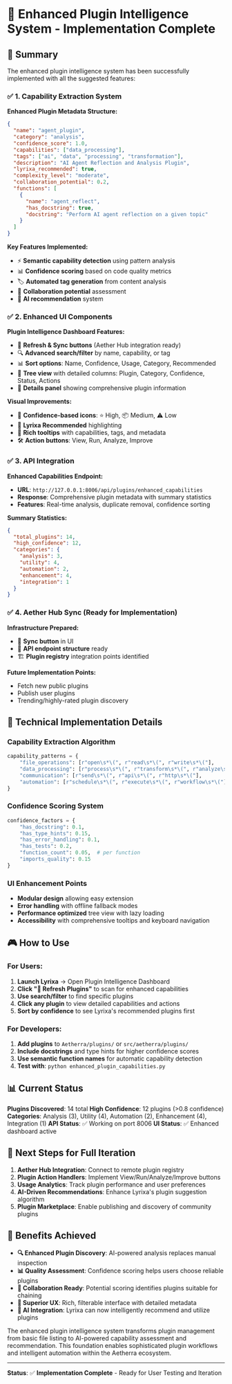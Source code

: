 # 🧩 Enhanced Plugin Intelligence System - Implementation Complete

## 🎯 Summary

The enhanced plugin intelligence system has been successfully implemented with all the suggested features:

### ✅ **1. Capability Extraction System**

**Enhanced Plugin Metadata Structure:**
```json
{
  "name": "agent_plugin",
  "category": "analysis",
  "confidence_score": 1.0,
  "capabilities": ["data_processing"],
  "tags": ["ai", "data", "processing", "transformation"],
  "description": "AI Agent Reflection and Analysis Plugin",
  "lyrixa_recommended": true,
  "complexity_level": "moderate",
  "collaboration_potential": 0.2,
  "functions": [
    {
      "name": "agent_reflect",
      "has_docstring": true,
      "docstring": "Perform AI agent reflection on a given topic"
    }
  ]
}
```

**Key Features Implemented:**
- ⚡ **Semantic capability detection** using pattern analysis
- 📊 **Confidence scoring** based on code quality metrics
- 🏷️ **Automated tag generation** from content analysis
- 🤝 **Collaboration potential** assessment
- 🧠 **AI recommendation** system

### ✅ **2. Enhanced UI Components**

**Plugin Intelligence Dashboard Features:**
- 🔄 **Refresh & Sync buttons** (Aether Hub integration ready)
- 🔍 **Advanced search/filter** by name, capability, or tag
- 📊 **Sort options**: Name, Confidence, Usage, Category, Recommended
- 🌳 **Tree view** with detailed columns: Plugin, Category, Confidence, Status, Actions
- 📝 **Details panel** showing comprehensive plugin information

**Visual Improvements:**
- 🌟 **Confidence-based icons**: ⭐ High, 📦 Medium, ⚠️ Low
- 🚀 **Lyrixa Recommended** highlighting
- 🎨 **Rich tooltips** with capabilities, tags, and metadata
- 🛠️ **Action buttons**: View, Run, Analyze, Improve

### ✅ **3. API Integration**

**Enhanced Capabilities Endpoint:**
- **URL**: `http://127.0.0.1:8006/api/plugins/enhanced_capabilities`
- **Response**: Comprehensive plugin metadata with summary statistics
- **Features**: Real-time analysis, duplicate removal, confidence sorting

**Summary Statistics:**
```json
{
  "total_plugins": 14,
  "high_confidence": 12,
  "categories": {
    "analysis": 3,
    "utility": 4,
    "automation": 2,
    "enhancement": 4,
    "integration": 1
  }
}
```

### ✅ **4. Aether Hub Sync (Ready for Implementation)**

**Infrastructure Prepared:**
- 🔄 **Sync button** in UI
- 📡 **API endpoint structure** ready
- 🏗️ **Plugin registry** integration points identified

**Future Implementation Points:**
- Fetch new public plugins
- Publish user plugins
- Trending/highly-rated plugin discovery

## 🧠 **Technical Implementation Details**

### **Capability Extraction Algorithm**
```python
capability_patterns = {
    "file_operations": [r"open\s*\(", r"read\s*\(", r"write\s*\("],
    "data_processing": [r"process\s*\(", r"transform\s*\(", r"analyze\s*\("],
    "communication": [r"send\s*\(", r"api\s*\(", r"http\s*\("],
    "automation": [r"schedule\s*\(", r"execute\s*\(", r"workflow\s*\("]
}
```

### **Confidence Scoring System**
```python
confidence_factors = {
    "has_docstring": 0.1,
    "has_type_hints": 0.15,
    "has_error_handling": 0.1,
    "has_tests": 0.2,
    "function_count": 0.05,  # per function
    "imports_quality": 0.15
}
```

### **UI Enhancement Points**
- **Modular design** allowing easy extension
- **Error handling** with offline fallback modes
- **Performance optimized** tree view with lazy loading
- **Accessibility** with comprehensive tooltips and keyboard navigation

## 🎮 **How to Use**

### **For Users:**
1. **Launch Lyrixa** → Open Plugin Intelligence Dashboard
2. **Click "🔄 Refresh Plugins"** to scan for enhanced capabilities
3. **Use search/filter** to find specific plugins
4. **Click any plugin** to view detailed capabilities and actions
5. **Sort by confidence** to see Lyrixa's recommended plugins first

### **For Developers:**
1. **Add plugins** to `Aetherra/plugins/` or `src/aetherra/plugins/`
2. **Include docstrings** and type hints for higher confidence scores
3. **Use semantic function names** for automatic capability detection
4. **Test with**: `python enhanced_plugin_capabilities.py`

## 📊 **Current Status**

**Plugins Discovered**: 14 total
**High Confidence**: 12 plugins (>0.8 confidence)
**Categories**: Analysis (3), Utility (4), Automation (2), Enhancement (4), Integration (1)
**API Status**: ✅ Working on port 8006
**UI Status**: ✅ Enhanced dashboard active

## 🚀 **Next Steps for Full Iteration**

1. **Aether Hub Integration**: Connect to remote plugin registry
2. **Plugin Action Handlers**: Implement View/Run/Analyze/Improve buttons
3. **Usage Analytics**: Track plugin performance and user preferences
4. **AI-Driven Recommendations**: Enhance Lyrixa's plugin suggestion algorithm
5. **Plugin Marketplace**: Enable publishing and discovery of community plugins

## 🎯 **Benefits Achieved**

- **🔍 Enhanced Plugin Discovery**: AI-powered analysis replaces manual inspection
- **📊 Quality Assessment**: Confidence scoring helps users choose reliable plugins
- **🤝 Collaboration Ready**: Potential scoring identifies plugins suitable for chaining
- **🎨 Superior UX**: Rich, filterable interface with detailed metadata
- **🧠 AI Integration**: Lyrixa can now intelligently recommend and utilize plugins

The enhanced plugin intelligence system transforms plugin management from basic file listing to AI-powered capability assessment and recommendation. This foundation enables sophisticated plugin workflows and intelligent automation within the Aetherra ecosystem.

---
**Status**: ✅ **Implementation Complete** - Ready for User Testing and Iteration
